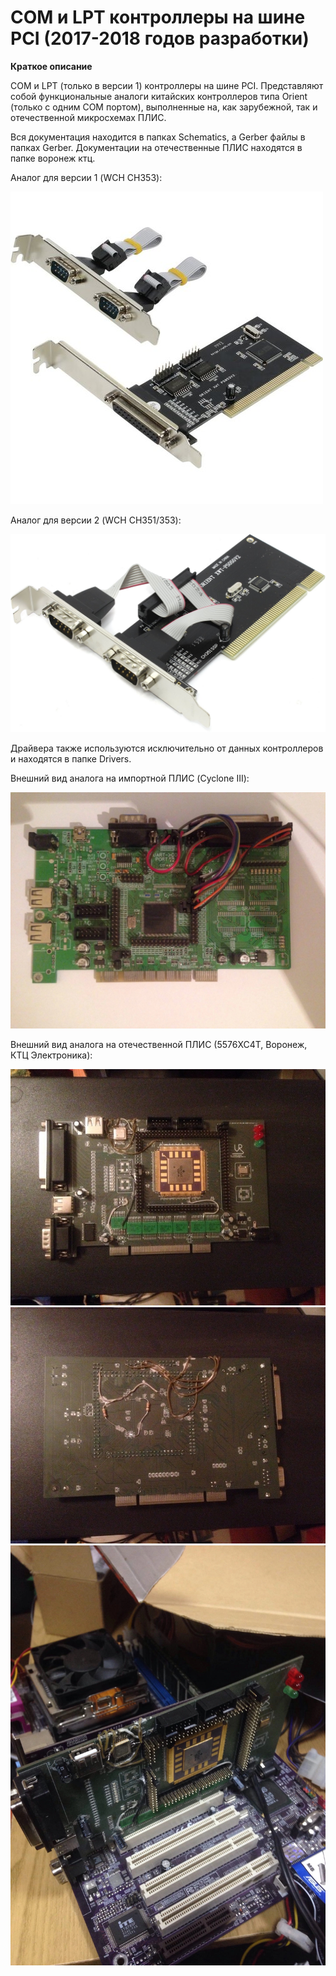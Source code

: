 # COM и LPT контроллеры на шине PCI (2017-2018 годов разработки)

**Краткое описание**

COM и LPT (только в версии 1) контроллеры на шине PCI. Представляют собой функциональные аналоги 
китайских контроллеров типа Orient (только с одним COM портом), выполненные на, как зарубежной,
так и отечественной микросхемах ПЛИС.

Вся документация находится в папках Schematics, а Gerber файлы в папках Gerber. Документации на 
отечественные ПЛИС находятся в папке воронеж ктц.

Аналог для версии 1 (WCH CH353):

![](/README.images/1.jpg)

Аналог для версии 2 (WCH CH351/353):

![](/README.images/2.jpg)

Драйвера также используются исключительно от данных контроллеров и находятся в папке Drivers.

Внешний вид аналога на импортной ПЛИС (Cyclone III):

![](/README.images/3.jpg)

Внешний вид аналога на отечественной ПЛИС (5576ХС4Т, Воронеж, КТЦ Электроника):

![](/README.images/4.jpg)
![](/README.images/5.jpg)
![](/README.images/6.jpg)



